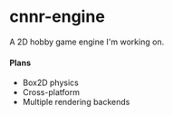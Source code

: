 # cnnr-engine

A 2D hobby game engine I'm working on.

#### Plans
* Box2D physics
* Cross-platform
* Multiple rendering backends

